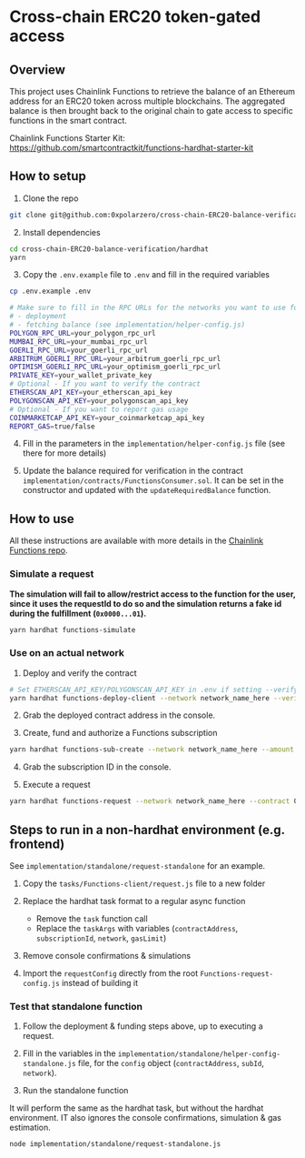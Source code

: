 # Cross-chain ERC20 token-gated access

## Overview

This project uses Chainlink Functions to retrieve the balance of an Ethereum address for an ERC20 token across multiple blockchains. The aggregated balance is then brought back to the original chain to gate access to specific functions in the smart contract.

Chainlink Functions Starter Kit: https://github.com/smartcontractkit/functions-hardhat-starter-kit

## How to setup

1. Clone the repo

```bash
git clone git@github.com:0xpolarzero/cross-chain-ERC20-balance-verification.git
```

2. Install dependencies

```bash
cd cross-chain-ERC20-balance-verification/hardhat
yarn
```

3. Copy the `.env.example` file to `.env` and fill in the required variables

```bash
cp .env.example .env
```

```bash
# Make sure to fill in the RPC URLs for the networks you want to use for:
# - deployment
# - fetching balance (see implementation/helper-config.js)
POLYGON_RPC_URL=your_polygon_rpc_url
MUMBAI_RPC_URL=your_mumbai_rpc_url
GOERLI_RPC_URL=your_goerli_rpc_url
ARBITRUM_GOERLI_RPC_URL=your_arbitrum_goerli_rpc_url
OPTIMISM_GOERLI_RPC_URL=your_optimism_goerli_rpc_url
PRIVATE_KEY=your_wallet_private_key
# Optional - If you want to verify the contract
ETHERSCAN_API_KEY=your_etherscan_api_key
POLYGONSCAN_API_KEY=your_polygonscan_api_key
# Optional - If you want to report gas usage
COINMARKETCAP_API_KEY=your_coinmarketcap_api_key
REPORT_GAS=true/false
```

4. Fill in the parameters in the `implementation/helper-config.js` file (see there for more details)

5. Update the balance required for verification in the contract `implementation/contracts/FunctionsConsumer.sol`. It can be set in the constructor and updated with the `updateRequiredBalance` function.

## How to use

All these instructions are available with more details in the [Chainlink Functions repo](https://github.com/smartcontractkit/functions-hardhat-starter-kit).

### Simulate a request

**The simulation will fail to allow/restrict access to the function for the user, since it uses the requestId to do so and the simulation returns a fake id during the fulfillment (`0x0000...01`).**

```bash
yarn hardhat functions-simulate
```

### Use on an actual network

1. Deploy and verify the contract

```bash
# Set ETHERSCAN_API_KEY/POLYGONSCAN_API_KEY in .env if setting --verify to true
yarn hardhat functions-deploy-client --network network_name_here --verify true
```

2. Grab the deployed contract address in the console.

3. Create, fund and authorize a Functions subscription

```bash
yarn hardhat functions-sub-create --network network_name_here --amount LINK_funding_amount_here --contract 0xDeployed_client_contract_address_here
```

4. Grab the subscription ID in the console.

5. Execute a request

```bash
yarn hardhat functions-request --network network_name_here --contract 0xDeployed_client_contract_address_here --subid subscription_id_number_here
```

## Steps to run in a non-hardhat environment (e.g. frontend)

See `implementation/standalone/request-standalone` for an example.

1. Copy the `tasks/Functions-client/request.js` file to a new folder

2. Replace the hardhat task format to a regular async function

   - Remove the `task` function call
   - Replace the `taskArgs` with variables (`contractAddress`, `subscriptionId`, `network`, `gasLimit`)

3. Remove console confirmations & simulations

4. Import the `requestConfig` directly from the root `Functions-request-config.js` instead of building it

### Test that standalone function

1. Follow the deployment & funding steps above, up to executing a request.

2. Fill in the variables in the `implementation/standalone/helper-config-standalone.js` file, for the `config` object (`contractAddress`, `subId`, `network`).

3. Run the standalone function

It will perform the same as the hardhat task, but without the hardhat environment. IT also ignores the console confirmations, simulation & gas estimation.

```bash
node implementation/standalone/request-standalone.js
```
